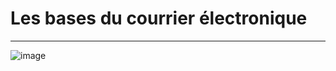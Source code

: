 # Les bases du courrier électronique   

___

![image](https://github.com/techerbeatrice/Les-bases-du-courrier-electronique/assets/138071140/23e34d87-9dcb-4264-9bcf-b1ec1f92ca11)


